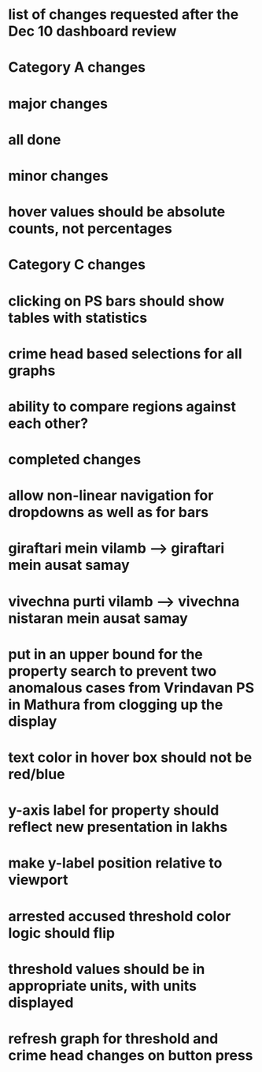 # list of changes requested after the Dec 10 dashboard review

# Category A changes

# major changes

# all done

# minor changes


# hover values should be absolute counts, not percentages


# Category C changes

# clicking on PS bars should show tables with statistics
# crime head based selections for all graphs
# ability to compare regions against each other?


# completed changes

# allow non-linear navigation for dropdowns as well as for bars

# giraftari mein vilamb --> giraftari mein ausat samay
# vivechna purti vilamb --> vivechna nistaran mein ausat samay
# put in an upper bound for the property search to prevent two anomalous cases from Vrindavan PS in Mathura from clogging up the display
# text color in hover box should not be red/blue
# y-axis label for property should reflect new presentation in lakhs
# make y-label position relative to viewport
# arrested accused threshold color logic should flip
# threshold values should be in appropriate units, with units displayed
# refresh graph for threshold and crime head changes on button press
